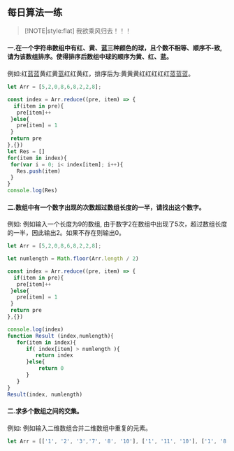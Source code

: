 <!--
 * @Author: suckson
 * @Date: 2019-09-02 11:04:18
 * @LastEditors: suckson
 * @LastEditTime: 2019-10-17 10:07:37
 -->
## 每日算法一练
> [!NOTE|style:flat]  我欲乘风归去！！！

 ####  一.在一个字符串数组中有红、黄、蓝三种颜色的球，且个数不相等、顺序不-致,请为该数组排序。使得排序后数组中球的顺序为黄、红、蓝。
 例如:红蓝蓝黄红黄蓝红红黄红，排序后为:黄黄黄红红红红红蓝蓝蓝。
 ```js
let Arr = [5,2,0,8,6,8,2,2,8];

const index = Arr.reduce((pre, item) => {
   if(item in pre){
    pre[item]++
  }else{
    pre[item] = 1 
  }
  return pre
},{})
let Res = []
for(item in index){
  for(var i = 0; i< index[item]; i++){
    Res.push(item)
  }
}
console.log(Res)
 ```
 ####  二.数组中有一个数字出现的次数超过数组长度的一半，请找出这个数字。
 例如: 例如输入一个长度为9的数组, 由于数字2在数组中出现了5次，超过数组长度的一半，因此输出2。如果不存在则输出0。
 ```js
let Arr = [5,2,0,8,6,8,2,2,8];

let numlength = Math.floor(Arr.length / 2)

const index = Arr.reduce((pre, item) => {
   if(item in pre){
    pre[item]++
  }else{
    pre[item] = 1 
  }
  return pre
},{})

console.log(index)
function Result (index,numlength){
    for(item in index){
       if( index[item] > numlength ){
          return index
       }else{
           return 0
       }
    }
}
Result(index, numlength)
 ```
 
 ####  二.求多个数组之间的交集。
 例如: 例如输入二维数组合并二维数组中重复的元素。
 ```js
let Arr = [['1', '2', '3','7', '8', '10'], ['1', '11', '10'], ['1', '8', '7'], ['8', '1', '11']];

 ```